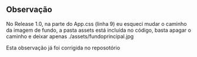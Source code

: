 ## **Observação**

No Release 1.0, na parte do App.css (linha 9) eu esqueci mudar o caminho da imagem de fundo, a pasta assets está incluída no código, basta apagar o caminho e deixar apenas ./assets/fundoprincipal.jpg

Esta observação já foi corrigida no reposotório

